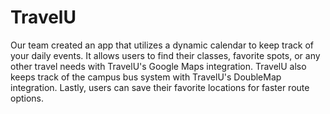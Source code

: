 # TravelU
Our team created an app that utilizes a dynamic calendar to keep track of your daily events. It allows users to find their classes, favorite spots, or any other travel needs with TravelU's Google Maps integration. TravelU also keeps track of the campus bus system with TravelU's DoubleMap integration. Lastly, users can save their favorite locations for faster route options.
